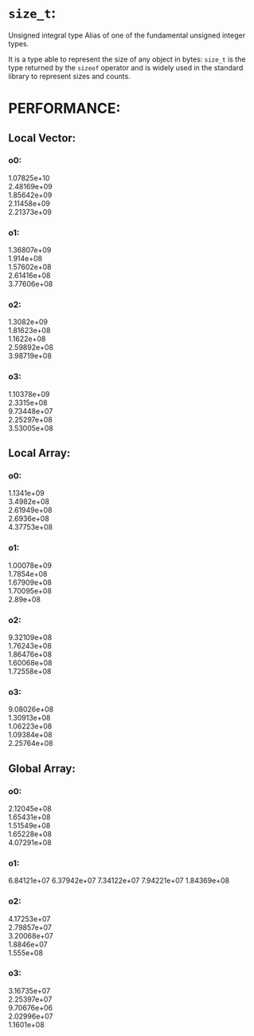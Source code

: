 # `size_t`:
Unsigned integral type
Alias of one of the fundamental unsigned integer types.

It is a type able to represent the size of any object in bytes: `size_t` is the type returned by the `sizeof` operator and is widely used in the standard library to represent sizes and counts.

# PERFORMANCE:
## Local Vector:
### o0:
1.07825e+10  
2.48169e+09  
1.85642e+09  
2.11458e+09  
2.21373e+09  

### o1:
1.36807e+09  
1.914e+08  
1.57602e+08  
2.61416e+08  
3.77606e+08  

### o2:
1.3082e+09  
1.81623e+08  
1.1622e+08  
2.59892e+08  
3.98719e+08  

### o3:
1.10378e+09  
2.3315e+08  
9.73448e+07  
2.25297e+08  
3.53005e+08  

## Local Array:
### o0:
1.1341e+09  
3.4982e+08  
2.61949e+08  
2.6936e+08  
4.37753e+08  

### o1:
1.00078e+09  
1.7854e+08  
1.67909e+08  
1.70095e+08  
2.89e+08  

### o2:
9.32109e+08  
1.76243e+08  
1.86476e+08  
1.60068e+08  
1.72558e+08  

### o3:
9.08026e+08  
1.30913e+08  
1.06223e+08  
1.09384e+08  
2.25764e+08  

## Global Array:
### o0:
2.12045e+08  
1.65431e+08  
1.51549e+08  
1.65228e+08  
4.07291e+08  

### o1:
6.84121e+07
6.37942e+07
7.34122e+07
7.94221e+07
1.84369e+08

### o2:
4.17253e+07  
2.79857e+07  
3.20068e+07  
1.8846e+07  
1.555e+08  

### o3:
3.16735e+07  
2.25397e+07  
9.70676e+06  
2.02996e+07  
1.1601e+08  


